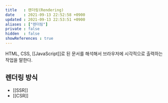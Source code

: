 ```yaml
---
title   : 렌더링(Rendering) 
date    : 2021-09-13 22:52:58 +0900
updated : 2021-09-13 22:53:51 +0900
aliases : ["렌더링"]
private : false
hidden  : false
showReferences : true
---
```

HTML, CSS, [[JavaScript]]로 된 문서를 해석해서 브라우저에 시각적으로 출력하는 작업을 말한다.  

## 렌더링 방식
- [[SSR]]
- [[CSR]]

